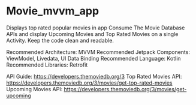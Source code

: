 # Movie_mvvm_app
 Displays top rated popular movies in app
Consume The Movie Database APIs and display Upcoming Movies and Top Rated Movies on a single Activity. Keep the code clean and readable.
 
Recommended Architecture: MVVM
Recommended Jetpack Components: ViewModel, Livedata, UI Data Binding
Recommended Language: Kotlin
Recommended Libraries: Retrofit
 
API Guide: https://developers.themoviedb.org/3
Top Rated Movies API: https://developers.themoviedb.org/3/movies/get-top-rated-movies
Upcoming Movies API: https://developers.themoviedb.org/3/movies/get-upcoming
